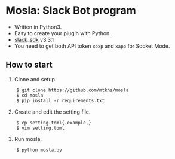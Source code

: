 # Mosla: Slack Bot program

* Written in Python3.
* Easy to create your plugin with Python.
* [slack_sdk](https://github.com/slackapi/python-slack-sdk) v3.3.1
* You need to get both API token `xoxp` and `xapp` for Socket Mode.

## How to start

1. Clone and setup.
```
    $ git clone https://github.com/mtkhs/mosla
    $ cd mosla
    $ pip install -r requirements.txt
```
2. Create and edit the setting file.
```
    $ cp setting.toml{.example,}
    $ vim setting.toml
```
3. Run mosla.
```
    $ python mosla.py
```

